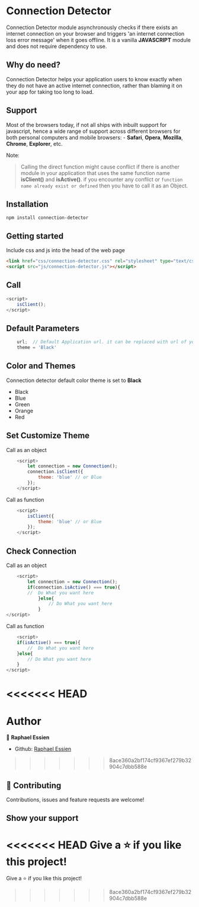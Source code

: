 # Connection Detector
 
Connection Detector module asynchronously checks if there exists an internet connection on your browser and triggers 'an internet connection loss error message' when it goes offline.
It is a vanilla **JAVASCRIPT** module and does not require dependency to use.

## Why do need?
Connection Detector helps your application users to know exactly when they do not have an active internet connection, rather than blaming it on your app for taking too long to load.

## Support
Most of the browsers today, if not all ships with inbuilt support for javascript, hence a wide range of support across different browsers for both personal computers and mobile browsers: - **Safari**, **Opera**, **Mozilla**, **Chrome**, **Explorer**, etc.


Note:

> Calling the direct function might cause conflict if there is another module in your application that uses the same function name **isClient()** and **isActive()**.  if you encounter any conflict or ```function name already exist or defined``` then you have to call it as an Object.

## Installation 

````
npm install connection-detector
````

## Getting started

Include css and js into the head of the web page

````html
<link href="css/connection-detector.css" rel="stylesheet" type="text/css" />
<script src="js/connection-detector.js"></script>

````
## Call 

```javascript
<script>
    isClient();
</script>
```

## Default Parameters

```javascript
    url;  // Default Application url. it can be replaced with url of your choice
    theme = 'Black' 
```
    

## Color and Themes

Connection detector default color theme is set to **Black**

* Black
* Blue
* Green
* Orange
* Red

## Set Customize Theme

Call as an object 

```javascript
    <script>
        let connection = new Connection();
        connection.isClient({
            theme: 'blue' // or Blue
        });
    </script>
```

Call as function

```javascript
    <script>
        isClient({
            theme: 'blue' // or Blue
        });
    </script>
```

## Check Connection

Call as an object

```javascript
    <script>
        let connection = new Connection();
        if(connection.isActive() === true){
        //  Do What you want here 
            }else{
                // Do What you want here
            }
</script>
```

Call as function

```javascript
    <script>
    if(isActive() === true){
        //  Do What you want here 
    }else{
        // Do What you want here
    }
</script>
```

<<<<<<< HEAD
=======

# Author

👤 **Raphael Essien**

- Github: [Raphael Essien](https://github.com/emmamartins)


>>>>>>> 8ace360a2bf174cf9367ef279b32904c7dbb588e
## 🤝 Contributing

Contributions, issues and feature requests are welcome!

## Show your support

<<<<<<< HEAD
Give a ⭐️ if you like this project!
=======
Give a ⭐️ if you like this project!
>>>>>>> 8ace360a2bf174cf9367ef279b32904c7dbb588e
